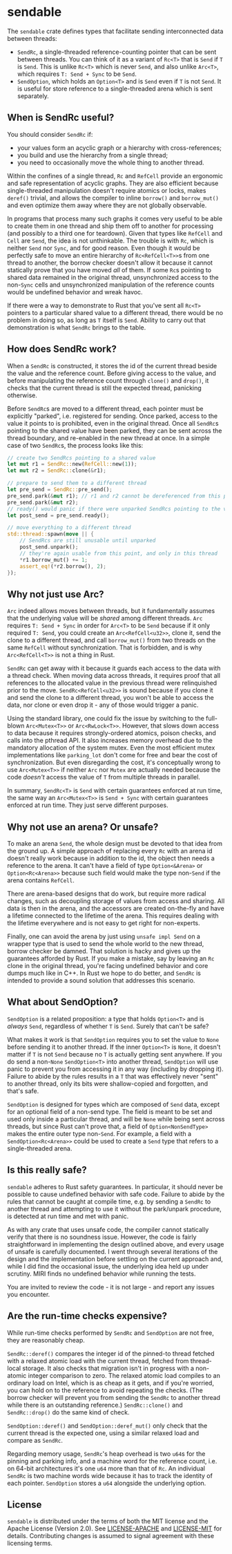 # sendable

The `sendable` crate defines types that facilitate sending interconnected data between
threads:

* `SendRc`, a single-threaded reference-counting pointer that can be sent between
  threads. You can think of it as a variant of `Rc<T>` that is `Send` if `T` is
  `Send`. This is unlike `Rc<T>` which is never `Send`, and also unlike `Arc<T>`, which
  requires `T: Send + Sync` to be `Send`.
* `SendOption`, which holds an `Option<T>` and is `Send` even if `T` is not `Send`. It is
  useful for store reference to a single-threaded arena which is sent separately.

## When is SendRc useful?

You should consider `SendRc` if:

* your values form an acyclic graph or a hierarchy with cross-references;
* you build and use the hierarchy from a single thread;
* you need to occasionally move the whole thing to another thread.

Within the confines of a single thread, `Rc` and `RefCell` provide an ergonomic and safe
representation of acyclic graphs. They are also efficient because single-threaded
manipulation doesn't require atomics or locks, makes `deref()` trivial, and allows the
compiler to inline `borrow()` and `borrow_mut()` and even optimize them away where they
are not globally observable.

In programs that process many such graphs it comes very useful to be able to create them
in one thread and ship them off to another for processing (and possibly to a third one for
teardown). Given that types like `RefCell` and `Cell` are `Send`, the idea is not
unthinkable. The trouble is with `Rc`, which is neither `Send` nor `Sync`, and for good
reason. Even though it would be perfectly safe to move an entire hierarchy of
`Rc<RefCell<T>>`s from one thread to another, the borrow checker doesn't allow it because
it cannot statically prove that you have moved _all_ of them. If some `Rc`s pointing to
shared data remained in the original thread, unsynchronized access to the non-`Sync` cells
and unsynchronized manipulation of the reference counts would be undefined behavior and
wreak havoc.

If there were a way to demonstrate to Rust that you've sent all `Rc<T>` pointers to a
particular shared value to a different thread, there would be no problem in doing so, as
long as `T` itself is `Send`. Ability to carry out that demonstration is what `SendRc`
brings to the table.

## How does SendRc work?

When a `SendRc` is constructed, it stores the id of the current thread beside the value
and the reference count. Before giving access to the value, and before manipulating the
reference count through `clone()` and `drop()`, it checks that the current thread is still
the expected thread, panicking otherwise.

Before `SendRc`s are moved to a different thread, each pointer must be explicitly
"parked", i.e. registered for sending. Once parked, access to the value it points to is
prohibited, even in the original thread. Once all `SendRc`s pointing to the shared value
have been parked, they can be sent across the thread boundary, and re-enabled in the new
thread at once. In a simple case of two `SendRc`s, the process looks like this:

```rust
// create two SendRcs pointing to a shared value
let mut r1 = SendRc::new(RefCell::new(1));
let mut r2 = SendRc::clone(&r1);

// prepare to send them to a different thread
let pre_send = SendRc::pre_send();
pre_send.park(&mut r1); // r1 and r2 cannot be dereferenced from this point
pre_send.park(&mut r2);
// ready() would panic if there were unparked SendRcs pointing to the value
let post_send = pre_send.ready();

// move everything to a different thread
std::thread::spawn(move || {
    // SendRcs are still unusable until unparked
    post_send.unpark();
    // they're again usable from this point, and only in this thread
    *r1.borrow_mut() += 1;
    assert_eq!(*r2.borrow(), 2);
});
```

## Why not just use Arc?

`Arc` indeed allows moves between threads, but it fundamentally assumes that the
underlying value will be _shared_ among different threads. `Arc` requires `T: Send + Sync`
in order for `Arc<T>` to be `Send` because if it only required `T: Send`, you could create
an `Arc<RefCell<u32>>`, clone it, send the clone to a different thread, and call
`borrow_mut()` from two threads on the same `RefCell` without synchronization. That is
forbidden, and is why `Arc<RefCell<T>>` is not a thing in Rust.

`SendRc` can get away with it because it guards each access to the data with a thread
check. When moving data across threads, it requires proof that all references to the
allocated value in the previous thread were relinquished prior to the move.
`SendRc<RefCell<u32>>` is sound because if you clone it and send the clone to a different
thread, you won't be able to access the data, nor clone or even drop it - any of those
would trigger a panic.

Using the standard library, one could fix the issue by switching to the full-blown
`Arc<Mutex<T>>` or `Arc<RwLock<T>>`. However, that slows down access to data because it
requires strongly-ordered atomics, poison checks, and calls into the pthread API. It also
increases memory overhead due to the mandatory allocation of the system mutex.  Even the
most efficient mutex implementations like `parking_lot` don't come for free and bear the
cost of synchronization. But even disregarding the cost, it's conceptually wrong to use
`Arc<Mutex<T>>` if neither `Arc` nor `Mutex` are actually needed because the code
*doesn't* access the value of `T` from multiple threads in parallel.

In summary, `SendRc<T>` is `Send` with certain guarantees enforced at run time, the same
way an `Arc<Mutex<T>>` is `Send + Sync` with certain guarantees enforced at run time. They
just serve different purposes.

## Why not use an arena? Or unsafe?

To make an arena `Send`, the whole design must be devoted to that idea from the ground up.
A simple approach of replacing every `Rc` with an arena id doesn't really work because in
addition to the id, the object then needs a reference to the arena. It can't have a field
of type `Option<&Arena>` or `Option<Rc<Arena>>` because such field would make the type
non-`Send` if the arena contains `RefCell`.

There are arena-based designs that do work, but require more radical changes, such as
decoupling storage of values from access and sharing. All data is then in the arena, and
the accessors are created on-the-fly and have a lifetime connected to the lifetime of the
arena. This requires dealing with the lifetime everywhere and is not easy to get right for
non-experts.

Finally, one can avoid the arena by just using `unsafe impl Send` on a wrapper type that
is used to send the whole world to the new thread, borrow checker be damned. That solution
is hacky and gives up the guarantees afforded by Rust. If you make a mistake, say by
leaving an `Rc` clone in the original thread, you're facing undefined behavior and core
dumps much like in C++. In Rust we hope to do better, and `SendRc` is intended to provide
a sound solution that addresses this scenario.

## What about SendOption?

`SendOption` is a related proposition: a type that holds `Option<T>` and is _always_
`Send`, regardless of whether `T` is `Send`. Surely that can't be safe?

What makes it work is that `SendOption` requires you to set the value to `None` before
sending it to another thread. If the inner `Option<T>` is `None`, it doesn't matter if `T`
is not `Send` because no `T` is actually getting sent anywhere. If you do send a
non-`None` `SendOption<T>` into another thread, `SendOption` will use panic to prevent you
from accessing it in any way (including by dropping it). Failure to abide by the rules
results in a `T` that was effectively never "sent" to another thread, only its bits were
shallow-copied and forgotten, and that's safe.

`SendOption` is designed for types which are composed of `Send` data, except for an
optional field of a non-send type. The field is meant to be set and used only inside a
particular thread, and will be `None` while being sent across threads, but since Rust
can't prove that, a field of `Option<NonSendType>` makes the entire outer type non-`Send`.
For example, a field with a `SendOption<Rc<Arena>>` could be used to create a `Send` type
that refers to a single-threaded arena.

## Is this really safe?

`sendable` adheres to Rust safety guarantees. In particular, it should never be possible
to cause undefined behavior with safe code. Failure to abide by the rules that cannot be
caught at compile time, e.g. by sending a `SendRc` to another thread and attempting to use
it without the park/unpark procedure, is detected at run time and met with panic.

As with any crate that uses unsafe code, the compiler cannot statically verify that there
is no soundness issue. However, the code is fairly straightforward in implementing the
design outlined above, and every usage of unsafe is carefully documented. I went through
several iterations of the design and the implementation before settling on the current
approach and, while I did find the occasional issue, the underlying idea held up under
scrutiny. MIRI finds no undefined behavior while running the tests.

You are invited to review the code - it is not large - and report any issues you
encounter.

## Are the run-time checks expensive?

While run-time checks performed by `SendRc` and `SendOption` are not free, they are
reasonably cheap.

`SendRc::deref()` compares the integer id of the pinned-to thread fetched with a relaxed
atomic load with the current thread, fetched from thread-local storage. It also checks
that migration isn't in progress with a non-atomic integer comparison to zero. The relaxed
atomic load compiles to an ordinary load on Intel, which is as cheap as it gets, and if
you're worried, you can hold on to the reference to avoid repeating the checks. (The
borrow checker will prevent you from sending the `SendRc` to another thread while there is
an outstanding reference.) `SendRc::clone()` and `SendRc::drop()` do the same kind of
check.

`SendOption::deref()` and `SendOption::deref_mut()` only check that the current thread is
the expected one, using a similar relaxed load and compare as `SendRc`.

Regarding memory usage, `SendRc`'s heap overhead is two `u64`s for the pinning and parking
info, and a machine word for the reference count, i.e. on 64-bit architectures it's one
`u64` more than that of `Rc`. An individual `SendRc` is two machine words wide because it
has to track the identity of each pointer. `SendOption` stores a `u64` alongside the
underlying option.

## License

`sendable` is distributed under the terms of both the MIT license and the Apache License
(Version 2.0).  See [LICENSE-APACHE](LICENSE-APACHE) and [LICENSE-MIT](LICENSE-MIT) for
details.  Contributing changes is assumed to signal agreement with these licensing terms.
